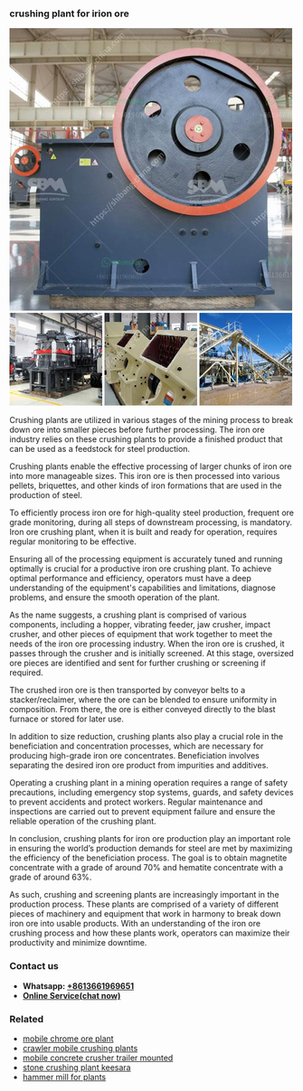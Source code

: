 <h3>crushing plant for irion ore</h3><img src='1702953159.jpg' alt=''><p>Crushing plants are utilized in various stages of the mining process to break down ore into smaller pieces before further processing. The iron ore industry relies on these crushing plants to provide a finished product that can be used as a feedstock for steel production.</p><p>Crushing plants enable the effective processing of larger chunks of iron ore into more manageable sizes. This iron ore is then processed into various pellets, briquettes, and other kinds of iron formations that are used in the production of steel.</p><p>To efficiently process iron ore for high-quality steel production, frequent ore grade monitoring, during all steps of downstream processing, is mandatory. Iron ore crushing plant, when it is built and ready for operation, requires regular monitoring to be effective.</p><p>Ensuring all of the processing equipment is accurately tuned and running optimally is crucial for a productive iron ore crushing plant. To achieve optimal performance and efficiency, operators must have a deep understanding of the equipment's capabilities and limitations, diagnose problems, and ensure the smooth operation of the plant.</p><p>As the name suggests, a crushing plant is comprised of various components, including a hopper, vibrating feeder, jaw crusher, impact crusher, and other pieces of equipment that work together to meet the needs of the iron ore processing industry. When the iron ore is crushed, it passes through the crusher and is initially screened. At this stage, oversized ore pieces are identified and sent for further crushing or screening if required.</p><p>The crushed iron ore is then transported by conveyor belts to a stacker/reclaimer, where the ore can be blended to ensure uniformity in composition. From there, the ore is either conveyed directly to the blast furnace or stored for later use.</p><p>In addition to size reduction, crushing plants also play a crucial role in the beneficiation and concentration processes, which are necessary for producing high-grade iron ore concentrates. Beneficiation involves separating the desired iron ore product from impurities and additives.</p><p>Operating a crushing plant in a mining operation requires a range of safety precautions, including emergency stop systems, guards, and safety devices to prevent accidents and protect workers. Regular maintenance and inspections are carried out to prevent equipment failure and ensure the reliable operation of the crushing plant.</p><p>In conclusion, crushing plants for iron ore production play an important role in ensuring the world’s production demands for steel are met by maximizing the efficiency of the beneficiation process. The goal is to obtain magnetite concentrate with a grade of around 70% and hematite concentrate with a grade of around 63%.</p><p>As such, crushing and screening plants are increasingly important in the production process. These plants are comprised of a variety of different pieces of machinery and equipment that work in harmony to break down iron ore into usable products. With an understanding of the iron ore crushing process and how these plants work, operators can maximize their productivity and minimize downtime.</p><h3>Contact us</h3><ul><li><strong>Whatsapp:&nbsp;<a href="https://wa.me/8613661969651">+8613661969651</a></strong></li><li><a href="https://swt.shibang-china.com/?git&amp;zhl&amp;crushing plant for irion ore"><strong>Online Service(chat now)</strong></a></li></ul><h3>Related</h3><ul><li><a href='mobile chrome ore plant.md'>mobile chrome ore plant</a></li><li><a href='crawler mobile crushing plants.md'>crawler mobile crushing plants</a></li><li><a href='mobile concrete crusher trailer mounted.md'>mobile concrete crusher trailer mounted</a></li><li><a href='stone crushing plant keesara.md'>stone crushing plant keesara</a></li><li><a href='hammer mill for plants.md'>hammer mill for plants</a></li></ul>